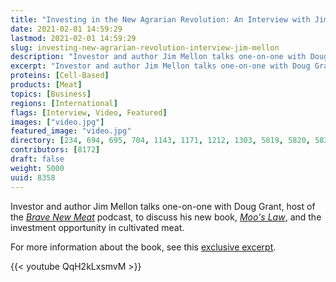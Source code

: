 ```yaml
---
title: "Investing in the New Agrarian Revolution: An Interview with Jim Mellon"
date: 2021-02-01 14:59:29
lastmod: 2021-02-01 14:59:29
slug: investing-new-agrarian-revolution-interview-jim-mellon
description: "Investor and author Jim Mellon talks one-on-one with Doug Grant, host of the Brave New Meat podcast, to discuss his new book, Moo’s Law, and the investment opportunity in cultivated meat."
excerpt: "Investor and author Jim Mellon talks one-on-one with Doug Grant, host of the Brave New Meat podcast, to discuss his new book, Moo’s Law, and the investment opportunity in cultivated meat."
proteins: [Cell-Based]
products: [Meat]
topics: [Business]
regions: [International]
flags: [Interview, Video, Featured]
images: ["video.jpg"]
featured_image: "video.jpg"
directory: [234, 694, 695, 704, 1143, 1171, 1212, 1303, 5819, 5820, 5821, 5829, 6149, 8345]
contributors: [8172]
draft: false
weight: 5000
uuid: 8358
---
```

Investor and author Jim Mellon talks one-on-one with Doug Grant, host of
the *[Brave New Meat](https://bravenewmeat.buzzsprout.com/)* podcast, to
discuss his new book, *[Moo's Law](https://mooslawbook.com/)*, and the
investment opportunity in cultivated meat.

For more information about the book, see this [exclusive
excerpt](https://www.proteinreport.org/how-why-and-when-clean-agriculture-will-take-over-world).

{{< youtube QqH2kLxsmvM >}}